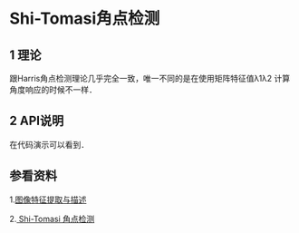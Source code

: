 # Shi-Tomasi角点检测

## 1 理论

跟Harris角点检测理论几乎完全一致，唯一不同的是在使用矩阵特征值λ1λ2 计算角度响应的时候不一样．

## 2 API说明

在代码演示可以看到．



## 参看资料

1.[图像特征提取与描述](https://blog.csdn.net/sinat_31135199/article/details/53147915)

2.[ Shi-Tomasi  角点检测](https://blog.csdn.net/tengfei461807914/article/details/78041714)

